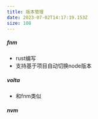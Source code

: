 ```yaml
---
title: 版本管理
date: 2023-07-02T14:17:19.153Z
size: 108
---
```

##### fnm

- rust编写
- 支持基于项目自动切换node版本

##### volta

- 和fnm类似

##### nvm

